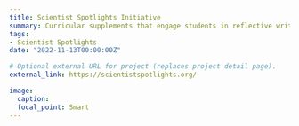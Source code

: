 ```yaml
---
title: Scientist Spotlights Initiative
summary: Curricular supplements that engage students in reflective writing to teach science content through the stories of counterstereotypical scientists – in collaboration with Jeff Schinske of Foothill Community College and Kimberly Tanner of the SEPAL Lab
tags:
- Scientist Spotlights
date: "2022-11-13T00:00:00Z"

# Optional external URL for project (replaces project detail page).
external_link: https://scientistspotlights.org/

image:
  caption:
  focal_point: Smart
---
```

